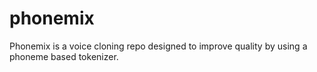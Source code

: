 # phonemix
Phonemix is a voice cloning repo designed to improve quality by using a phoneme based tokenizer.
